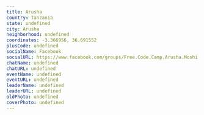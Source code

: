 ```yaml
---
title: Arusha
country: Tanzania
state: undefined
city: Arusha
neighborhood: undefined
coordinates: -3.366956, 36.691552
plusCode: undefined
socialName: Facebook
socialURL: https://www.facebook.com/groups/Free.Code.Camp.Arusha.Moshi
chatName: undefined
chatURL: undefined
eventName: undefined
eventURL: undefined
leaderName: undefined
leaderURL: undefined
oldPhoto: undefined
coverPhoto: undefined
---
```

